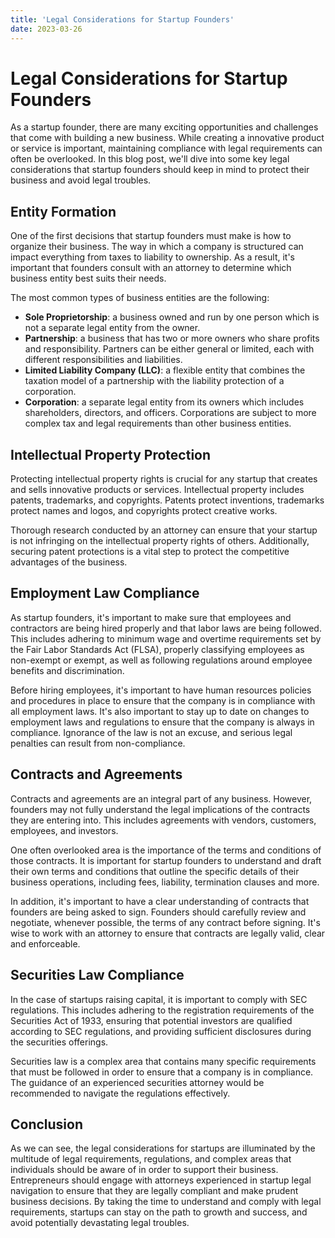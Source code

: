 ```yaml
---
title: 'Legal Considerations for Startup Founders'
date: 2023-03-26
---
```


# Legal Considerations for Startup Founders

As a startup founder, there are many exciting opportunities and challenges that come with building a new business. While creating a innovative product or service is important, maintaining compliance with legal requirements can often be overlooked. In this blog post, we'll dive into some key legal considerations that startup founders should keep in mind to protect their business and avoid legal troubles.

## Entity Formation 

One of the first decisions that startup founders must make is how to organize their business. The way in which a company is structured can impact everything from taxes to liability to ownership. As a result, it's important that founders consult with an attorney to determine which business entity best suits their needs. 

The most common types of business entities are the following: 

- **Sole Proprietorship**: a business owned and run by one person which is not a separate legal entity from the owner. 
- **Partnership**: a business that has two or more owners who share profits and responsibility. Partners can be either general or limited, each with different responsibilities and liabilities. 
- **Limited Liability Company (LLC)**: a flexible entity that combines the taxation model of a partnership with the liability protection of a corporation. 
- **Corporation**: a separate legal entity from its owners which includes shareholders, directors, and officers. Corporations are subject to more complex tax and legal requirements than other business entities. 

## Intellectual Property Protection 

Protecting intellectual property rights is crucial for any startup that creates and sells innovative products or services. Intellectual property includes patents, trademarks, and copyrights. Patents protect inventions, trademarks protect names and logos, and copyrights protect creative works. 

Thorough research conducted by an attorney can ensure that your startup is not infringing on the intellectual property rights of others. Additionally, securing patent protections is a vital step to protect the competitive advantages of the business. 

## Employment Law Compliance 

As startup founders, it's important to make sure that employees and contractors are being hired properly and that labor laws are being followed. This includes adhering to minimum wage and overtime requirements set by the Fair Labor Standards Act (FLSA), properly classifying employees as non-exempt or exempt, as well as following regulations around employee benefits and discrimination. 

Before hiring employees, it's important to have human resources policies and procedures in place to ensure that the company is in compliance with all employment laws. It's also important to stay up to date on changes to employment laws and regulations to ensure that the company is always in compliance. Ignorance of the law is not an excuse, and serious legal penalties can result from non-compliance. 

## Contracts and Agreements 

Contracts and agreements are an integral part of any business. However, founders may not fully understand the legal implications of the contracts they are entering into. This includes agreements with vendors, customers, employees, and investors. 

One often overlooked area is the importance of the terms and conditions of those contracts. It is important for startup founders to understand and draft their own terms and conditions that outline the specific details of their business operations, including fees, liability, termination clauses and more.

In addition, it's important to have a clear understanding of contracts that founders are being asked to sign. Founders should carefully review and negotiate, whenever possible, the terms of any contract before signing. It's wise to work with an attorney to ensure that contracts are legally valid, clear and enforceable.

## Securities Law Compliance 

In the case of startups raising capital, it is important to comply with SEC regulations. This includes adhering to the registration requirements of the Securities Act of 1933, ensuring that potential investors are qualified according to SEC regulations, and providing sufficient disclosures during the securities offerings. 

Securities law is a complex area that contains many specific requirements that must be followed in order to ensure that a company is in compliance. The guidance of an experienced securities attorney would be recommended to navigate the regulations effectively.

## Conclusion

As we can see, the legal considerations for startups are illuminated by the multitude of legal requirements, regulations, and complex areas that individuals should be aware of in order to support their business. Entrepreneurs should engage with attorneys experienced in startup legal navigation to ensure that they are legally compliant and make prudent business decisions. By taking the time to understand and comply with legal requirements, startups can stay on the path to growth and success, and avoid potentially devastating legal troubles.
